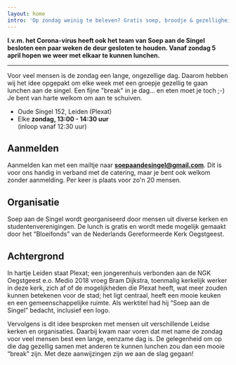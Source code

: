 ```yaml
---
layout: home
intro: 'Op zondag weinig te beleven? Gratis soep, broodje & gezelligheid!'
---
```

**I.v.m. het Corona-virus heeft ook het team van Soep aan de Singel besloten een paar weken de deur gesloten te houden. Vanaf zondag 5 april hopen we weer met elkaar te kunnen lunchen.**

***

Voor veel mensen is de zondag een lange, ongezellige dag. Daarom hebben wij het idee opgepakt om elke week met een groepje gezellig te gaan lunchen aan de
singel. Een fijne "break" in je dag... en eten moet je toch ;-) Je bent van
harte welkom om aan te schuiven.

* Oude Singel 152, Leiden (Plexat)
* Elke **zondag, 13:00 - 14:30 uur** \
  (inloop vanaf 12:30 uur)

## Aanmelden

Aanmelden kan met een mailtje naar **[soepaandesingel@gmail.com](mailto:soepaandesingel@gmail.com)**. Dit is voor ons handig in verband met de catering, maar je bent ook welkom zonder aanmelding. Per keer is plaats voor zo'n 20 mensen.

## Organisatie

Soep aan de Singel wordt georganiseerd door mensen uit diverse kerken en studentenverenigingen. De lunch is gratis en wordt mede mogelijk gemaakt door
het “Bloeifonds” van de Nederlands Gereformeerde Kerk Oegstgeest.

## Achtergrond

In hartje Leiden staat Plexat; een jongerenhuis verbonden aan de NGK Oegstgeest e.o. Medio 2018 vroeg Bram Dijkstra, toenmalig kerkelijk werker in
deze kerk, zich af of de mogelijkheden die Plexat heeft, wat meer zouden
kunnen betekenen voor de stad; het ligt centraal, heeft een mooie keuken en
een gemeenschappelijke ruimte. Als werktitel had hij “Soep aan de Singel”
bedacht, inclusief een logo.

Vervolgens is dit idee besproken met mensen uit verschillende Leidse kerken en organisaties. Daarbij kwam naar voren dat met name de zondag voor veel mensen
best een lange, eenzame dag is. De gelegenheid om op die dag gezellig samen
met anderen te kunnen lunchen zou dan een mooie “break” zijn. Met deze
aanwijzingen zijn we aan de slag gegaan!